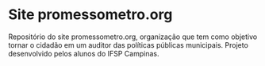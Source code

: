 # Site promessometro.org
Repositório do site promessometro.org, organização que tem como objetivo tornar o cidadão em um auditor das políticas públicas municipais. Projeto desenvolvido pelos alunos do IFSP Campinas.
